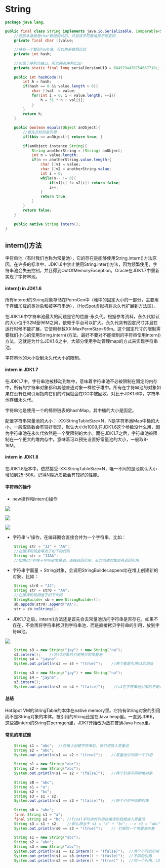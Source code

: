 # String 

```java
package java.lang;

public final class String implements java.io.Serializable, Comparable<String>, CharSequence{
	//底层本身就是char数组构成的，并且该字符数组是不可变的
	private final char []value;
	
	//持有一个整形hash值，可以用来做预比较
	private int hash;
	
	//实现了序列化接口，所以拥有序列化ID
	private static final long serialVersionUID = 6849794470754667710L;
	
	public int hashCode(){
		int h = hash;
		if(hash == 0 && value.length > 0){
			char []val  = value;
			for(int i = 0; i < value.length; ++i){
				h = 31 * h + val[i];
			}
		}
		return h;
	}
	
	public boolean equals(Object anObject){
		//首先比较的是引用
		if(this == anObject){ return true; }
	
		if(anObject instance String){
			String anotherString = (String) anObject;
			int n = value.length;
			if(n == anotherString.value.length){
				char []v1 = value;
				char []v2 = anotherString.value;
				int i = 0;
				while(n-- != 0){
					if(v1[i] != v2[i]) return false;
					i++;
				}
				return true;
			}
		}
		return false;
	}
	
	public native String intern();
}
```

## intern()方法	

字符串池（有时我们也称为常量池），它的存在是能够使用String.intern()方法原因。在许多的标准中，JDK1.6中禁止使用String.inter()方法，因为频繁使用，字符串池会失去控制，并且得到OutOfMemoryException。Oracle在JDK1.7中重新实现了字符串池。

#### intern() in JDK1.6

所有intered的String对象存储在PermGen中（堆中的固定大小的一部分，主要用于存储加载的类对象和被字符串池），（HotSpot虚拟机将永久代扩展到方法区）。

在JDK1.6中字符串池最大的问题是它的位置-永久代。根据参考资料，永久代默认的大小位于32M至96M之间，依赖于平台可以扩大。永久代具有固定尺寸并且在运行时候不能扩展，它使用参数XX:MaxPermSize=96m。这个固定尺寸的限制需要我们小心的使用String.intern()方法，最好不要对不能控制的字符串使用intern()方法，这就是为什么JDK1.6之中，大部分使用手动管理map的方式来实现字符串池。

字符串池的大小受到永久代大小的限制。

#### intern in JDK1.7

在JDK1.7中，字符串池被移动到堆中，意味着字符串池不必被限制在固定的内存中，所有的字符串对象都和其他普通对象一样位于堆中。所有在字符串池的对象如果在没有任何引用指向它们的时候就会在GC中被回收，对比于JDK1.6中，字符串池存储永久代。

字符串池是使用一个的桶带链表的hashMap，其中桶的大小是固定。

配置字符串常量池的大小：-XX:StringTableSize=N，N是字符串池Map中桶的大小，一般取质数会有较好表现，默认大小为1009,在JDK1.6这个参数没什么用，因为字符串池在永久代依然是一个受限制的大小。而在JDK1.7之后，字符串池被限制在一个更大的堆内存中，意味着可以预先设置好常量池的大小，一般取8-16M。

#### intern in JDK1.8

在JDK1.8版本中，依然接受-XX:StringTableSize=N，唯一不同的是池默认大小增加到25-50K。记得N靠近质数会有较好的性能。

#### 字符串的操作

- new操作和intern()操作

![](http://p5s0bbd0l.bkt.clouddn.com/intern1.png)

![](http://p5s0bbd0l.bkt.clouddn.com/intern2.png)

![](http://p5s0bbd0l.bkt.clouddn.com/intern3.png)


- 字符串'+'操作，在编译期会直接合并为一个字符串，比如：

```java
	String str = "JJ" + "AA"；
	//在编译阶段会等效于如下的代码
	String str = "JJAA";
	//如果str存在于字符串常量池，直接返回引用，反之创建对象后再返回引用
```

- 字符串字面量 + String对象，会调用StringBuilder.append()在堆上创建新的对象，比如：

```java
	String str0 = "JJ";
	String str = str0 + "AA";
	//在编译阶段相当于如下代码
	StringBuilder sb = new StringBuilder();
	sb.appedn(str0).append("AA");
	str = sb.toString();
```

- JDK1.7之后，intern()方法还是首先会去常量池访问字符串是否存在，如果不存在，不会再将字符串拷贝到字符串池，而是直接拷贝字符串的引用，放到字符串池。


![](http://p5s0bbd0l.bkt.clouddn.com/intern4.png)


```java
	String s3 = new String("jay") + new String("na");
	s3.intern();	//将s3对象的引用拷贝到常量池
	String s4 = "jayna";
	System.out.println(s3 == s4 + "(true)");    //两个都是引用s3的地址
	
	String s3 = new String("jay") + new String("na");
	String s4 = "jayna";
	s3.intern();
	System.out.println(s3 == s4 + "(false)");    //s4在字符串池引用的不是s3的地址	
```

#### 总结

HotSpot VM的StringTable的本体在native memory里。它持有String对象的引用而不是String对象的本体。被引用的String还是在Java heap里。一直到JDK6，这些被intern的String在permgen里，JDK7开始改为放在普通Java heap里。

#### 常见的笔试题

```java
	String s1 = "abc";	//在堆上创建字符串后，将引用放入常量池
	String s2 = "abc";
	System.out.println(s1 == s2 + "(true)");	//常量池中的同一个引用
	
	String s1 = new String("abc");
	String s2 = new String("abc");
	System.out.println(s1 == s2 + "(false)");	//两个引用不同的堆对象
	
	String s0 = "abc";
	String s1 = "a";
	String s2 = "bc";
	String s3 = s1 + s2;
	System.out.println(s1 == s3 + "(false)");	//两个引用不同的对象
	
	String s0 = "abc";
	final String s1 = "a";
	final String s2 = "bc";	//final字符串的引用在编译阶段就进入常量池
	String s3 = s1 + s2;	//那么相当于 s3 = "a" + "bc"; --> s3 = "abc";
	System.out.println(s0 == s3 + "(true)");	// 引用同一个常量池对象
	
	String s1 = new String("abc");
	String s2 = "abc";
	String s3 = new String("abc");
	System.out.println(s1 == s2.intern() + "(false)");	//两个不同的引用
	System.out.println(s1 == s3.intern() + "(fasle)");	//不同的引用
	System.out.println(s2 == s3.intern() + "(true)" );	//同一个引用，s2
```